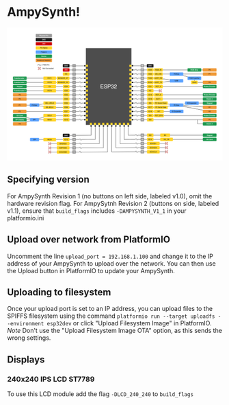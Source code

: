 # AmpySynth!

![](docs/ampy-synth-pinout.png)

## Specifying version

For AmpySynth Revision 1 (no buttons on left side, labeled v1.0), omit the hardware revision flag.
For AmpySytnh Revision 2 (buttons on side, labeled v1.1), ensure that `build_flags` includes `-DAMPYSYNTH_V1_1` in your platformio.ini

## Upload over network from PlatformIO

Uncomment the line `upload_port = 192.168.1.100` and change it to the IP address of your AmpySynth to upload over the network. You can then use the Upload button in PlatformIO to update your AmpySynth.

## Uploading to filesystem

Once your upload port is set to an IP address, you can upload files to the SPIFFS filesystem using the command `platformio run --target uploadfs --environment esp32dev` or click "Upload Filesystem Image" in PlatformIO.
_Note_ Don't use the "Upload Filesystem Image OTA" option, as this sends the wrong settings.

## Displays

### 240x240 IPS LCD ST7789

To use this LCD module add the flag `-DLCD_240_240` to `build_flags`
